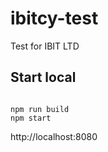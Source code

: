 # ibitcy-test
Test for IBIT LTD

## Start local
<pre><code>
npm run build
npm start
</pre></code>

http://localhost:8080
